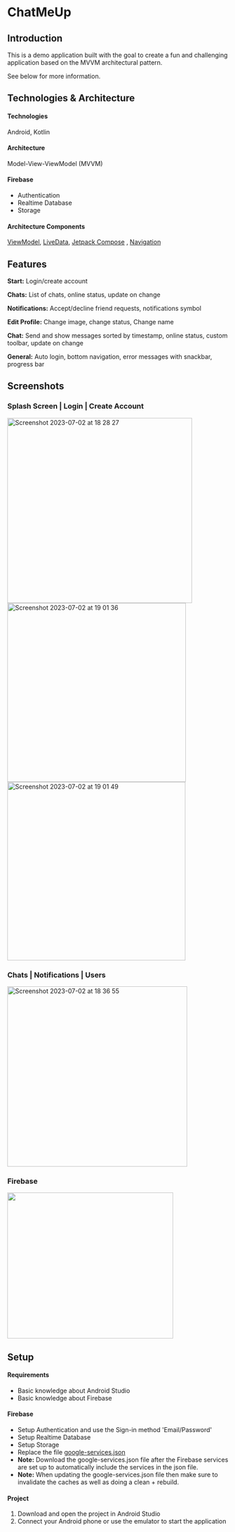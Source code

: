 # ChatMeUp
## Introduction
This is a demo application built with the goal to create a fun and challenging application based on the MVVM architectural pattern.

See below for more information.

## Technologies & Architecture 

#### Technologies
Android, Kotlin

#### Architecture
Model-View-ViewModel (MVVM)

#### Firebase
* Authentication
* Realtime Database
* Storage

#### Architecture Components
[ViewModel](https://developer.android.com/topic/libraries/architecture/viewmodel), [LiveData](https://developer.android.com/topic/libraries/architecture/livedata), [Jetpack Compose](https://developer.android.com/jetpack/compose?gclid=Cj0KCQjwwISlBhD6ARIsAESAmp5eTKsRAVvdgIBFEu7ACiZM2ll6nRF8xwqCxuIIF55zxosP71k_T1QaAj21EALw_wcB&gclsrc=aw.ds) , 
[Navigation](https://developer.android.com/guide/navigation/)

## Features

**Start:** Login/create account

**Chats:** List of chats, online status, update on change

**Notifications:** Accept/decline friend requests, notifications symbol

**Edit Profile:** Change image, change status, Change name

**Chat:** Send and show messages sorted by timestamp, online status, custom toolbar, update on change

**General:** Auto login, bottom navigation, error messages with snackbar, progress bar

## Screenshots

### Splash Screen | Login | Create Account

<p align = "left" >
  <img width="421" alt="Screenshot 2023-07-02 at 18 28 27" src="https://github.com/VIPlearner/ChatMeUp/assets/63104739/6ae5a850-20d5-4459-be07-26ac32d0fadf">
  <img width="407" alt="Screenshot 2023-07-02 at 19 01 36" src="https://github.com/VIPlearner/ChatMeUp/assets/63104739/132a78d7-a144-4913-a26e-46ff7abd6fab">
  <img width="406" alt="Screenshot 2023-07-02 at 19 01 49" src="https://github.com/VIPlearner/ChatMeUp/assets/63104739/302610ff-d3df-4508-9c6e-30ec3f01bf86">
</p>

### Chats | Notifications | Users

<p align = "left" >
  <img width="410" alt="Screenshot 2023-07-02 at 18 36 55" sr<img width="406" alt="Screenshot 2023-07-02 at 19 20 42"       
   src="https://github.com/VIPlearner/ChatMeUp/assets/63104739/7543e458-d751-4ada-bbff-cce76c3b2ca7">

</p>


### Firebase
<p align = "left" >
  <img  width="378" height="332" src="github_images/db.png"> 
</p>

## Setup
#### Requirements
* Basic knowledge about Android Studio
* Basic knowledge about Firebase

#### Firebase
 * Setup Authentication and use the Sign-in method 'Email/Password'
 * Setup Realtime Database
 * Setup Storage
 * Replace the file [google-services.json](app/google-services.json)
 * <b>Note:</b> Download the google-services.json file after the Firebase services are set up to automatically include the services in the json file.
 * <b>Note:</b> When updating the google-services.json file then make sure to invalidate the caches as well as doing a clean + rebuild.

#### Project
1. Download and open the project in Android Studio
2. Connect your Android phone or use the emulator to start the application

